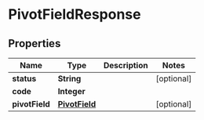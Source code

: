 
# PivotFieldResponse

## Properties
Name | Type | Description | Notes
------------ | ------------- | ------------- | -------------
**status** | **String** |  |  [optional]
**code** | **Integer** |  | 
**pivotField** | [**PivotField**](PivotField.md) |  |  [optional]



